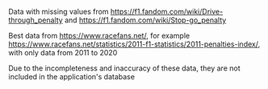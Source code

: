 Data with missing values from https://f1.fandom.com/wiki/Drive-through_penalty and https://f1.fandom.com/wiki/Stop-go_penalty

Best data from https://www.racefans.net/, for example https://www.racefans.net/statistics/2011-f1-statistics/2011-penalties-index/, with only data from 2011 to 2020

Due to the incompleteness and inaccuracy of these data, they are not included in the application's database
